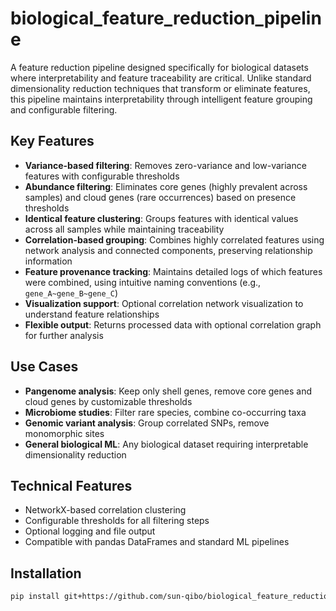 # biological_feature_reduction_pipeline

A feature reduction pipeline designed specifically for biological datasets where interpretability and feature traceability are critical. Unlike standard dimensionality reduction techniques that transform or eliminate features, this pipeline maintains interpretability through intelligent feature grouping and configurable filtering.

## Key Features

- **Variance-based filtering**: Removes zero-variance and low-variance features with configurable thresholds
- **Abundance filtering**: Eliminates core genes (highly prevalent across samples) and cloud genes (rare occurrences) based on presence thresholds
- **Identical feature clustering**: Groups features with identical values across all samples while maintaining traceability
- **Correlation-based grouping**: Combines highly correlated features using network analysis and connected components, preserving relationship information
- **Feature provenance tracking**: Maintains detailed logs of which features were combined, using intuitive naming conventions (e.g., `gene_A~gene_B~gene_C`)
- **Visualization support**: Optional correlation network visualization to understand feature relationships
- **Flexible output**: Returns processed data with optional correlation graph for further analysis

## Use Cases

- **Pangenome analysis**: Keep only shell genes, remove core genes and cloud genes by customizable thresholds
- **Microbiome studies**: Filter rare species, combine co-occurring taxa
- **Genomic variant analysis**: Group correlated SNPs, remove monomorphic sites
- **General biological ML**: Any biological dataset requiring interpretable dimensionality reduction

## Technical Features

- NetworkX-based correlation clustering
- Configurable thresholds for all filtering steps
- Optional logging and file output
- Compatible with pandas DataFrames and standard ML pipelines

## Installation

```bash
pip install git+https://github.com/sun-qibo/biological_feature_reduction_pipeline.git
